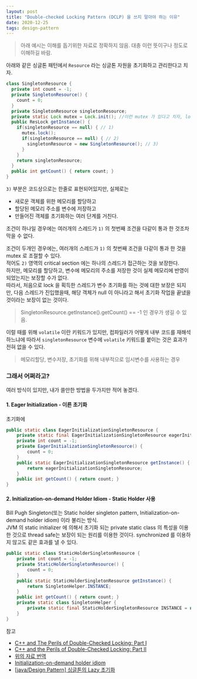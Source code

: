 ```yaml
---
layout: post
title: "Double-checked Locking Pattern (DCLP) 을 쓰지 말아야 하는 이유"
date: 2020-12-25
tags: design-pattern
---
```


> 아래 예시는 이해를 돕기위한 자료로 정확하지 않음. 대충 이런 뜻이구나 정도로 이해하길 바람.

아래와 같은 싱글톤 패턴에서 `Resource` 라는 싱글톤 자원을 초기화하고 관리한다고 치자.

``` java
class SingletonResource {
  private int count = -1;
  private SingletonResource() {
    count = 0;
  }
  private SingletonResource singletonResource;
  private static Lock mutex = Lock.init(); //이런 mutex 가 있다고 치자, lock 이 안되면 throw runtime exception
  public ResLock getInstance() {
    if(singletonResource == null) { // 1)
      mutex.lock();
      if(singletonResource == null) { // 2)
        singletonResource = new SingletonResource(); // 3)
      }
    }
    return singletonResource;
  }
  public int getCount() { return count; }
}
```

`3)` 부분은 코드상으로는 한줄로 표현되어있지만, 실제로는
- 새로운 객체를 위한 메모리를 할당하고
- 할당된 메모리 주소를 변수에 저장하고
- 만들어진 객체를 초기화하는
여러 단계를 거친다.

조건이 하나일 경우에는 여러개의 스레드가 `1)` 의 첫번째 조건을 다같이 통과 한 것조차 막을 수 없다.

조건이 두개인 경우에는, 여러개의 스레드가 `1)` 의 첫번째 조건을 다같이 통과 한 것을 mutex 로 조절할 수 있다.  
적어도 `2)` 영역의 critical section 에는 하나의 스레드가 접근하는 것을 보장한다.  
하지만, 메모리를 할당하고, 변수에 메모리의 주소를 저장한 것이 실제 메모리에 반영이 되었는지는 보장할 수가 없다.  
따라서, 처음으로 lock 을 획득한 스레드가 변수 초기화를 하는 것에 대한 보장은 되지만, 다음 스레드가 진입했을때, 해당 객체가 null 이 아니라고 해서 초기화 작업을 끝냈을 것이라는 보장이 없는 것이다.
> SingletonResource.getInstance().getCount() == -1 인 경우가 생길 수 있음.

이럴 때를 위해 `volatile` 이란 키워드가 있지만, 컴파일러가 어떻게 내부 코드를 재해석하느냐에 따라서 `singletonResource` 변수에 `volatile` 키워드를 붙이는 것은 효과가 전혀 없을 수 있다.
> 메모리할당, 변수저장, 초기화를 위해 내부적으로 임시변수를 사용하는 경우

### 그래서 어쩌라고?

여러 방식이 있지만, 내가 쓸만한 방법을 두가지만 적어 놓겠다.

#### 1. Eager Initialization - 이른 초기화

초기화에

``` java
public static class EagerInitializationSingletonResource {
    private static final EagerInitializationSingletonResource eagerInitializationSingletonResource = new EagerInitializationSingletonResource();
    private int count = -1;
    private EagerInitializationSingletonResource() {
        count = 0;
    }
    public static EagerInitializationSingletonResource getInstance() {
        return eagerInitializationSingletonResource;
    }
    public int getCount() { return count; }
}
```

#### 2. Initialization-on-demand Holder Idiom - Static Holder 사용

Bill Pugh Singleton(또는 Static holder singleton pattern, Initialization-on-demand holder idiom) 이라 불리는 방식.  
JVM 의 static initializer 에 의해서 초기화 되는 private static class 의 특성을 이용한 것으로 thread safe는 보장이 되는 원리를 이용한 것이다. synchronized 를 이용하지 않고도 같은 효과를 낼 수 있다.

``` java
public static class StaticHolderSingletonResource {
    private int count = -1;
    private StaticHolderSingletonResource() {
        count = 0;
    }
    public static StaticHolderSingletonResource getInstance() {
        return SingletonHelper.INSTANCE;
    }
    public int getCount() { return count; }
    private static class SingletonHelper {
        private static final StaticHolderSingletonResource INSTANCE = new StaticHolderSingletonResource();
    }
}
```





참고
- [C++ and The Perils of Double-Checked Locking: Part I](https://www.drdobbs.com/cpp/c-and-the-perils-of-double-checked-locki/184405726)
- [C++ and the Perils of Double-Checked Locking: Part II](https://www.drdobbs.com/cpp/c-and-the-perils-of-double-checked-locki/184405772)
- [위의 자료 번역](https://m.blog.naver.com/PostView.nhn?blogId=oidoman&logNo=90159469620&proxyReferer=https:%2F%2Fwww.google.com%2F)
- [Initialization-on-demand holder idiom](https://en.wikipedia.org/wiki/Initialization-on-demand_holder_idiom)
- [[java/Design Pattern] 싱글톤의 Lazy 초기화](https://sabarada.tistory.com/128)
